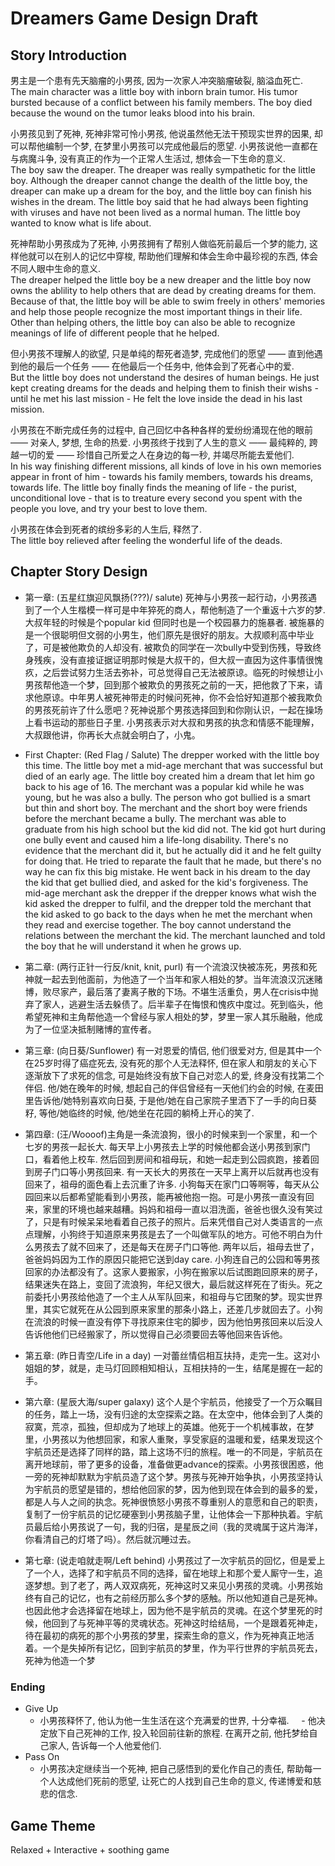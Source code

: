 # Dreamers Game Design Draft
## Story Introduction

男主是一个患有先天脑瘤的小男孩, 因为一次家人冲突脑瘤破裂, 脑溢血死亡.  
The main character was a little boy with inborn brain tumor. His tumor bursted because of a conflict between his family members. The boy died because the wound on the tumor leaks blood into his brain.  

小男孩见到了死神, 死神非常可怜小男孩, 他说虽然他无法干预现实世界的因果, 却可以帮他编制一个梦, 在梦里小男孩可以完成他最后的愿望. 小男孩说他一直都在与病魔斗争, 没有真正的作为一个正常人生活过, 想体会一下生命的意义.  
The boy saw the dreaper. The dreaper was really sympathetic for the little boy. Although the dreaper cannot change the dealth of the little boy, the dreaper can make up a dream for the boy, and the little boy can finish his wishes in the dream. The little boy said that he had always been fighting with viruses and have not been lived as a normal human. The little boy wanted to know what is life about.  

死神帮助小男孩成为了死神, 小男孩拥有了帮别人做临死前最后一个梦的能力, 这样他就可以在别人的记忆中穿梭, 帮助他们理解和体会生命中最珍视的东西, 体会不同人眼中生命的意义.  
The dreaper helped the little boy be a new dreaper and the little boy now owns the ablility to help others that are dead by creating dreams for them. Because of that, the little boy will be able to swim freely in others' memories and help those people recognize the most important things in their life. Other than helping others, the little boy can also be able to recognize meanings of life of different people that he helped.  

但小男孩不理解人的欲望, 只是单纯的帮死者造梦, 完成他们的愿望 —— 直到他遇到他的最后一个任务 —— 在他最后一个任务中, 他体会到了死者心中的爱.  
But the little boy does not understand the desires of human beings. He just kept creating dreams for the deads and helping them to finish their wishs - until he met his last mission - He felt the love inside the dead in his last mission.   

小男孩在不断完成任务的过程中, 自己回忆中各种各样的爱纷纷涌现在他的眼前 —— 对亲人, 梦想, 生命的热爱. 小男孩终于找到了人生的意义 —— 最纯粹的, 跨越一切的爱 —— 珍惜自己所爱之人在身边的每一秒, 并竭尽所能去爱他们.  
In his way finishing different missions, all kinds of love in his own memories appear in front of him - towards his family members, towards his dreams, towards life. The little boy finally finds the meaning of life - the purist, unconditional love - that is to treature every second you spent with the people you love, and try your best to love them.  

小男孩在体会到死者的缤纷多彩的人生后, 释然了.  
The little boy relieved after feeling the wonderful life of the deads.  

## Chapter Story Design
 - 第一章: (五星红旗迎风飘扬(???)/ salute) 死神与小男孩一起行动，小男孩遇到了一个人生楷模一样可是中年猝死的商人，帮他制造了一个重返十六岁的梦. 大叔年轻的时候是个popular kid 但同时也是一个校园暴力的施暴者. 被施暴的是一个很聪明但文弱的小男生，他们原先是很好的朋友。大叔顺利高中毕业了，可是被他欺负的人却没有. 被欺负的同学在一次bully中受到伤残，导致终身残疾，没有直接证据证明那时候是大叔干的，但大叔一直因为这件事情很愧疚，之后尝试努力生活去弥补，可总觉得自己无法被原谅。临死的时候想让小男孩帮他造一个梦，回到那个被欺负的男孩死之前的一天，把他救了下来，请求他原谅。中年男人被死神带走的时候问死神，你不会恰好知道那个被我欺负的男孩死前许了什么愿吧？死神说那个男孩选择回到和你刚认识，一起在操场上看书运动的那些日子里. 小男孩表示对大叔和男孩的执念和情感不能理解，大叔跟他讲，你再长大点就会明白了，小鬼。
 - First Chapter: (Red Flag / Salute) The drepper worked with the little boy this time. The little boy met a mid-age merchant that was successful but died of an early age. The little boy created him a dream that let him go back to his age of 16. The merchant was a popular kid while he was young, but he was also a bully. The person who got bullied is a smart but thin and short boy. The merchant and the short boy were friends before the merchant became a bully. The merchant was able to graduate from his high school but the kid did not. The kid got hurt during one bully event and caused him a life-long disability. There's no evidence that the merchant did it, but he actually did it and he felt guilty for doing that. He tried to reparate the fault that he made, but there's no way he can fix this big mistake. He went back in his dream to the day the kid that get bullied died, and asked for the kid's forgiveness. The mid-age merchant ask the drepper if the drepper knows what wish the kid asked the drepper to fulfil, and the drepper told the merchant that the kid asked to go back to the days when he met the merchant when they read and exercise together. The boy cannot understand the relations between the merchant the kid. The merchant launched and told the boy that he will understand it when he grows up.

 - 第二章: (两行正针一行反/knit, knit, purl) 有一个流浪汉快被冻死，男孩和死神就一起去到他面前，为他造了一个当年和家人相处的梦。当年流浪汉沉迷赌博，败尽家产，最后落了妻离子散的下场。不堪生活重负，男人在crisis中抛弃了家人，逃避生活去躲债了。后半辈子在悔恨和愧疚中度过。死到临头，他希望死神和主角帮他造一个曾经与家人相处的梦，梦里一家人其乐融融，他成为了一位坚决抵制赌博的宣传者。

 - 第三章: (向日葵/Sunflower) 有一对恩爱的情侣, 他们很爱对方, 但是其中一个在25岁时得了癌症死去, 没有死的那个人无法释怀, 但在家人和朋友的关心下逐渐放下了求死的信念, 可是始终没有放下自己对恋人的爱, 终身没有找第二个伴侣. 他/她在晚年的时候, 想起自己的伴侣曾经有一天他们约会的时候, 在麦田里告诉他/她特别喜欢向日葵, 于是他/她在自己家院子里洒下了一手的向日葵籽, 等他/她临终的时候, 他/她坐在花园的躺椅上开心的笑了.

 - 第四章: (汪/Woooof)主角是一条流浪狗，很小的时候来到一个家里，和一个七岁的男孩一起长大. 每天早上小男孩去上学的时候他都会送小男孩到家门口，看着他上校车. 然后回到房间和祖母玩，和她一起走到公园疯跑，接着回到房子门口等小男孩回来. 有一天长大的男孩在一天早上离开以后就再也没有回来了，祖母的面色看上去沉重了许多. 小狗每天在家门口等啊等，每天从公园回来以后都希望能看到小男孩，能再被他抱一抱。可是小男孩一直没有回来，家里的环境也越来越糟。妈妈和祖母一直以泪洗面，爸爸也很久没有笑过了，只是有时候呆呆地看着自己孩子的照片。后来凭借自己对人类语言的一点点理解，小狗终于知道原来男孩是去了一个叫做军队的地方。可他不明白为什么男孩去了就不回来了，还是每天在房子门口等他. 两年以后，祖母去世了，爸爸妈妈因为工作的原因只能把它送到day care. 小狗连自己的公园和等男孩回家的办法都没有了。这家人要搬家，小狗在搬家以后试图跑回原来的房子，结果迷失在路上，变回了流浪狗，年纪又很大，最后就这样死在了街头。死之前委托小男孩给他造了一个主人从军队回来，和祖母与它团聚的梦。现实世界里，其实它就死在从公园到原来家里的那条小路上，还差几步就回去了。小狗在流浪的时候一直没有停下寻找原来住宅的脚步，因为他怕男孩回来以后没人告诉他他们已经搬家了，所以觉得自己必须要回去等他回来告诉他。

 - 第五章: (昨日青空/Life in a day) 一对蕾丝情侣相互扶持，走完一生。这对小姐姐的梦，就是，走马灯回顾相知相认，互相扶持的一生，结尾是握在一起的手。

 - 第六章: (星辰大海/super galaxy) 这个人是个宇航员，他接受了一个万众瞩目的任务，踏上一场，没有归途的太空探索之路。在太空中，他体会到了人类的寂寞，荒凉，孤独，但却成为了地球上的英雄。他死于一个机械事故，在梦里，小男孩以为他想回家，和家人重聚，享受家庭的温暖和爱，结果发现这个宇航员还是选择了同样的路，踏上这场不归的旅程。唯一的不同是，宇航员在离开地球前，带了更多的设备，准备做更advance的探索。小男孩很困惑，他一旁的死神却默默为宇航员造了这个梦。男孩与死神开始争执，小男孩坚持认为宇航员的愿望是错的，想给他回家的梦，因为他到现在体会到的最多的爱，都是人与人之间的执念。死神很愤怒小男孩不尊重别人的意愿和自己的职责，复制了一份宇航员的记忆硬塞到小男孩脑子里，让他体会一下那种执着。宇航员最后给小男孩说了一句，我的归宿，是星辰之间（我的灵魂属于这片海洋，你看清自己的灯塔了吗）。然后就沉睡过去。

 - 第七章: (说走咱就走啊/Left behind) 小男孩过了一次宇航员的回忆，但是爱上了一个人，选择了和宇航员不同的选择，留在地球上和那个爱人厮守一生，追逐梦想。到了老了，两人双双病死，死神这时又来见小男孩的灵魂。小男孩始终有自己的记忆，也有之前经历那么多个梦的感触。所以他知道自己是死神。也因此他才会选择留在地球上，因为他不是宇航员的灵魂。在这个梦里死的时候，他回到了与死神平等的灵魂状态。死神这时给结局，一个是跟着死神走，待在最初的病死的那个小男孩的梦里，探索生命的意义，作为死神真正地活着。一个是失掉所有记忆，回到宇航员的梦里，作为平行世界的宇航员死去，死神为他造一个梦


### Ending
- Give Up
     - 小男孩释怀了, 他认为他一生生活在这个充满爱的世界, 十分幸福.
     - 他决定放下自己死神的工作, 投入轮回前往新的旅程. 在离开之前, 他托梦给自己家人, 告诉每一个人他爱他们.
- Pass On
     - 小男孩决定继续当一个死神, 把自己感悟到的爱化作自己的责任, 帮助每一个人达成他们死前的愿望, 让死亡的人找到自己生命的意义, 传递博爱和慈悲的信念.

## Game Theme
Relaxed + Interactive + soothing game  

